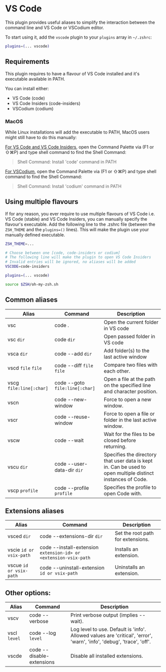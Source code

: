 # VS Code

This plugin provides useful aliases to simplify the interaction between the
command line and VS Code or VSCodium editor.

To start using it, add the `vscode` plugin to your `plugins` array in
`~/.zshrc`:

```zsh
plugins=(... vscode)
```

## Requirements

This plugin requires to have a flavour of VS Code installed and it's executable
available in PATH.

You can install either:

-   VS Code (code)
-   VS Code Insiders (code-insiders)
-   VSCodium (codium)

### MacOS

While Linux installations will add the executable to PATH, MacOS users might
still have to do this manually:

[For VS Code and VS Code Insiders](https://code.visualstudio.com/docs/setup/mac#_launching-from-the-command-line),
open the Command Palette via (F1 or ⇧⌘P) and type shell command to find the
Shell Command:

> Shell Command: Install 'code' command in PATH

[For VSCodium](https://github.com/VSCodium/vscodium/blob/master/DOCS.md#how-do-i-open-vscodium-from-the-terminal),
open the Command Palette via (F1 or ⇧⌘P) and type shell command to find the
Shell Command:

> Shell Command: Install 'codium' command in PATH

## Using multiple flavours

If for any reason, you ever require to use multiple flavours of VS Code i.e. VS
Code (stable) and VS Code Insiders, you can manually specify the flavour's
executable. Add the following line to the .zshrc file (between the `ZSH_THEME`
and the `plugins=()` lines). This will make the plugin use your manually defined
executable.

```zsh
ZSH_THEME=...

# Choose between one [code, code-insiders or codium]
# The following line will make the plugin to open VS Code Insiders
# Invalid entries will be ignored, no aliases will be added
VSCODE=code-insiders

plugins=(... vscode)

source $ZSH/oh-my-zsh.sh
```

## Common aliases

| Alias                   | Command                        | Description                                                                                                 |
| ----------------------- | ------------------------------ | ----------------------------------------------------------------------------------------------------------- |
| vsc                     | code .                         | Open the current folder in VS code                                                                          |
| vsc `dir`               | code `dir`                     | Open passed folder in VS code                                                                               |
| vsca `dir`              | code --add `dir`               | Add folder(s) to the last active window                                                                     |
| vscd `file` `file`      | code --diff `file` `file`      | Compare two files with each other.                                                                          |
| vscg `file:line[:char]` | code --goto `file:line[:char]` | Open a file at the path on the specified line and character position.                                       |
| vscn                    | code --new-window              | Force to open a new window.                                                                                 |
| vscr                    | code --reuse-window            | Force to open a file or folder in the last active window.                                                   |
| vscw                    | code --wait                    | Wait for the files to be closed before returning.                                                           |
| vscu `dir`              | code --user-data-dir `dir`     | Specifies the directory that user data is kept in. Can be used to open multiple distinct instances of Code. |
| vscp `profile`          | code --profile `profile`       | Specifies the profile to open Code with.                                                                    |

## Extensions aliases

| Alias                   | Command                                                          | Description                       |
| ----------------------- | ---------------------------------------------------------------- | --------------------------------- |
| vsced `dir`             | code --extensions-dir `dir`                                      | Set the root path for extensions. |
| vscie `id or vsix-path` | code --install-extension `extension-id> or <extension-vsix-path` | Installs an extension.            |
| vscue `id or vsix-path` | code --uninstall-extension `id or vsix-path`                     | Uninstalls an extension.          |

## Other options:

| Alias        | Command                   | Description                                                                                                           |
| ------------ | ------------------------- | --------------------------------------------------------------------------------------------------------------------- |
| vscv         | code --verbose            | Print verbose output (implies --wait).                                                                                |
| vscl `level` | code --log `level`        | Log level to use. Default is 'info'. Allowed values are 'critical', 'error', 'warn', 'info', 'debug', 'trace', 'off'. |
| vscde        | code --disable-extensions | Disable all installed extensions.                                                                                     |
